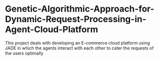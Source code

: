 # Genetic-Algorithmic-Approach-for-Dynamic-Request-Processing-in-Agent-Cloud-Platform
This project deals with developing an E-commerce cloud platform using JADE in which the agents interact with each other to cater the requests of the users optimally

